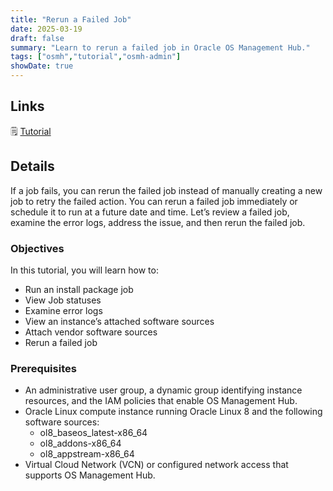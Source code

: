 ```yaml
---
title: "Rerun a Failed Job"
date: 2025-03-19
draft: false
summary: "Learn to rerun a failed job in Oracle OS Management Hub."
tags: ["osmh","tutorial","osmh-admin"]
showDate: true
---
```


## Links

:spiral_notepad: [Tutorial](https://docs.oracle.com/en/learn/osmh-rerun)

## Details

If a job fails, you can rerun the failed job instead of manually creating a new job to retry the failed action. You can rerun a failed job immediately or schedule it to run at a future date and time. Let’s review a failed job, examine the error logs, address the issue, and then rerun the failed job.

### Objectives

In this tutorial, you will learn how to:

- Run an install package job
- View Job statuses
- Examine error logs
- View an instance’s attached software sources
- Attach vendor software sources
- Rerun a failed job

### Prerequisites

- An administrative user group, a dynamic group identifying instance resources, and the IAM policies that enable OS Management Hub.
- Oracle Linux compute instance running Oracle Linux 8 and the following software sources:
  - ol8_baseos_latest-x86_64
  - ol8_addons-x86_64
  - ol8_appstream-x86_64
- Virtual Cloud Network (VCN) or configured network access that supports OS Management Hub.

